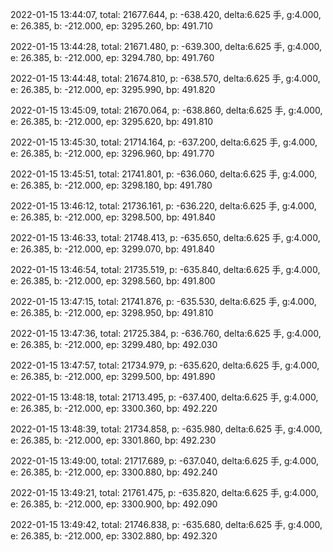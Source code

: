 2022-01-15 13:44:07, total: 21677.644, p: -638.420, delta:6.625 手, g:4.000, e: 26.385, b: -212.000, ep: 3295.260, bp: 491.710

2022-01-15 13:44:28, total: 21671.480, p: -639.300, delta:6.625 手, g:4.000, e: 26.385, b: -212.000, ep: 3294.780, bp: 491.760

2022-01-15 13:44:48, total: 21674.810, p: -638.570, delta:6.625 手, g:4.000, e: 26.385, b: -212.000, ep: 3295.990, bp: 491.820

2022-01-15 13:45:09, total: 21670.064, p: -638.860, delta:6.625 手, g:4.000, e: 26.385, b: -212.000, ep: 3295.620, bp: 491.810

2022-01-15 13:45:30, total: 21714.164, p: -637.200, delta:6.625 手, g:4.000, e: 26.385, b: -212.000, ep: 3296.960, bp: 491.770

2022-01-15 13:45:51, total: 21741.801, p: -636.060, delta:6.625 手, g:4.000, e: 26.385, b: -212.000, ep: 3298.180, bp: 491.780

2022-01-15 13:46:12, total: 21736.161, p: -636.220, delta:6.625 手, g:4.000, e: 26.385, b: -212.000, ep: 3298.500, bp: 491.840

2022-01-15 13:46:33, total: 21748.413, p: -635.650, delta:6.625 手, g:4.000, e: 26.385, b: -212.000, ep: 3299.070, bp: 491.840

2022-01-15 13:46:54, total: 21735.519, p: -635.840, delta:6.625 手, g:4.000, e: 26.385, b: -212.000, ep: 3298.560, bp: 491.800

2022-01-15 13:47:15, total: 21741.876, p: -635.530, delta:6.625 手, g:4.000, e: 26.385, b: -212.000, ep: 3298.950, bp: 491.810

2022-01-15 13:47:36, total: 21725.384, p: -636.760, delta:6.625 手, g:4.000, e: 26.385, b: -212.000, ep: 3299.480, bp: 492.030

2022-01-15 13:47:57, total: 21734.979, p: -635.620, delta:6.625 手, g:4.000, e: 26.385, b: -212.000, ep: 3299.500, bp: 491.890

2022-01-15 13:48:18, total: 21713.495, p: -637.400, delta:6.625 手, g:4.000, e: 26.385, b: -212.000, ep: 3300.360, bp: 492.220

2022-01-15 13:48:39, total: 21734.858, p: -635.980, delta:6.625 手, g:4.000, e: 26.385, b: -212.000, ep: 3301.860, bp: 492.230

2022-01-15 13:49:00, total: 21717.689, p: -637.040, delta:6.625 手, g:4.000, e: 26.385, b: -212.000, ep: 3300.880, bp: 492.240

2022-01-15 13:49:21, total: 21761.475, p: -635.820, delta:6.625 手, g:4.000, e: 26.385, b: -212.000, ep: 3300.900, bp: 492.090

2022-01-15 13:49:42, total: 21746.838, p: -635.680, delta:6.625 手, g:4.000, e: 26.385, b: -212.000, ep: 3302.880, bp: 492.320